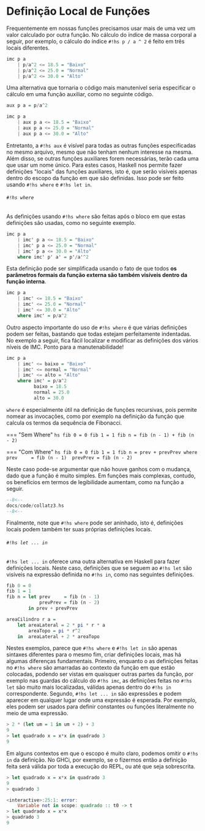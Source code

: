 # Definição Local de Funções

Frequentemente em nossas funções precisamos usar mais de uma vez um valor calculado por outra função.
No cálculo do índice de massa corporal a seguir, por exemplo, o cálculo do índice `#!hs p / a ^ 2` é feito em três locais diferentes.

```hs
imc p a
    | p/a^2 <= 18.5 = "Baixo"
    | p/a^2 <= 25.0 = "Normal"
    | p/a^2 <= 30.0 = "Alto"
```

Uma alternativa que tornaria o código mais manutenível seria especificar o cálculo em uma função auxiliar, como no seguinte código.

```hs
aux p a = p/a^2

imc p a
    | aux p a <= 18.5 = "Baixo"
    | aux p a <= 25.0 = "Normal"
    | aux p a <= 30.0 = "Alto"
```

Entretanto, a `#!hs aux` é visível para todas as outras funções especificadas no mesmo arquivo, mesmo que não tenham nenhum interesse na mesma. Além disso, se outras funções auxiliares forem necessárias, terão cada uma que usar um nome único.
Para estes casos, Haskell nos permite fazer definições "locais" das funções auxiliares, isto é, que serão visíveis apenas dentro do escopo da função em que são definidas.
Isso pode ser feito usando `#!hs where` e `#!hs let in`.

###### `#!hs where`
As definições usando `#!hs where` são feitas após o bloco em que estas definições são usadas, como no seguinte exemplo.

```hs
imc p a
    | imc' p a <= 18.5 = "Baixo"
    | imc' p a <= 25.0 = "Normal"
    | imc' p a <= 30.0 = "Alto"
    where imc' p' a' = p'/a'^2
```

Esta definição pode ser simplificada usando o fato de que todos **os parâmetros formais da função externa são também visíveis dentro da função interna**.

```hs
imc p a
    | imc' <= 18.5 = "Baixo"
    | imc' <= 25.0 = "Normal"
    | imc' <= 30.0 = "Alto"
    where imc' = p/a^2
```

Outro aspecto importante do uso de `#!hs where` é que várias definições podem ser feitas, bastando que todas estejam perfeitamente indentadas.
No exemplo a seguir, fica fácil localizar e modificar as definições dos vários níveis de IMC. Ponto para a manutenabilidade!


```hs
imc p a
    | imc' <= baixo = "Baixo"
    | imc' <= normal = "Normal"
    | imc' <= alto = "Alto"
    where imc' = p/a^2
          baixo = 18.5
          normal = 25.0
          alto = 30.0
```


`where` é especialmente útil na definição de funções recursivas, pois permite nomear as invocações, como por exemplo na definição da função que calcula os termos da sequência de Fibonacci.

=== "Sem Where"
    ```hs
    fib 0 = 0
    fib 1 = 1
    fib n = fib (n - 1) + fib (n - 2)
    ```

=== "Com Where"
    ```hs
    fib 0 = 0
    fib 1 = 1
    fib n = prev + prevPrev
        where prev     = fib (n - 1) 
              prevPrev = fib (n - 2)
    ```

Neste caso pode-se argumentar que não houve ganhos com o mudança, dado que a função é muito simples.
Em funções mais complexas, contudo, os benefícios em termos de legibilidade aumentam, como na função a seguir.

```hs
--8<--
docs/code/collatz3.hs
--8<--
```

Finalmente, note que `#!hs where` pode ser aninhado, isto é, definições locais podem também ter suas próprias definições locais.


###### `#!hs let ... in`
`#!hs let ... in` oferece uma outra alternativa em Haskell para fazer definições locais.
Neste caso, definições que se seguem ao `#!hs let` são visíveis na expressão definida no `#!hs in`, como nas seguintes definições.

```hs
fib 0 = 0
fib 1 = 1
fib n = let prev     = fib (n - 1) 
            prevPrev = fib (n - 2)
        in prev + prevPrev

areaCilindro r a = 
    let areaLateral = 2 * pi * r * a
        areaTopo = pi * r^2  
    in  areaLateral + 2 * areaTopo
```

Nestes exemplos, parece que `#!hs where` e `#!hs let in` são apenas sintaxes diferentes para o mesmo fim, criar definições locais, mas há algumas diferenças fundamentais.
Primeiro, enquanto o as definições feitas no `#!hs where` são amarradas ao contexto da função em que estão colocadas, podendo ser vistas em quaisquer outras partes da função, por exemplo nas guardas do cálculo do `#!hs imc`, as definições feitas no `#!hs let` são muito mais localizadas, válidas apenas dentro do `#!hs in` correspondente. 
Segundo, `#!hs let ... in` são expressões e podem aparecer em qualquer lugar onde uma expressão é esperada.
Por exemplo, eles podem ser usados para definir constantes ou funções literalmente no meio de uma expressão.

```hs
> 2 * (let um = 1 in um + 2) + 3
9
> let quadrado x = x*x in quadrado 3
9
```

Em alguns contextos em que o escopo é muito claro, podemos omitir o `#!hs in` da definição. No GHCi, por exemplo, se o fizermos então a definição feita será válida por toda a execução do REPL, ou até que seja sobrescrita.

```hs
> let quadrado x = x*x in quadrado 3
9
> quadrado 3

<interactive>:25:1: error:
    Variable not in scope: quadrado :: t0 -> t
> let quadrado x = x*x
> quadrado 3
9
```


